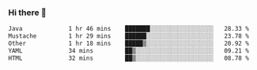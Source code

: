 ### Hi there 👋

<!--START_SECTION:waka-->

```txt
Java             1 hr 46 mins    ███████░░░░░░░░░░░░░░░░░░   28.33 %
Mustache         1 hr 29 mins    ██████░░░░░░░░░░░░░░░░░░░   23.78 %
Other            1 hr 18 mins    █████▒░░░░░░░░░░░░░░░░░░░   20.92 %
YAML             34 mins         ██▒░░░░░░░░░░░░░░░░░░░░░░   09.21 %
HTML             32 mins         ██▒░░░░░░░░░░░░░░░░░░░░░░   08.78 %
```

<!--END_SECTION:waka-->

<!--
**jerry-shao/jerry-shao** is a ✨ _special_ ✨ repository because its `README.md` (this file) appears on your GitHub profile.

Here are some ideas to get you started:

- 🔭 I’m currently working on ...
- 🌱 I’m currently learning ...
- 👯 I’m looking to collaborate on ...
- 🤔 I’m looking for help with ...
- 💬 Ask me about ...
- 📫 How to reach me: ...
- 😄 Pronouns: ...
- ⚡ Fun fact: ...
-->
